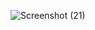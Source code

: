 ![Screenshot (21)](https://user-images.githubusercontent.com/54910091/197126773-891ffe53-faad-4425-b542-275e32e6d710.png)
